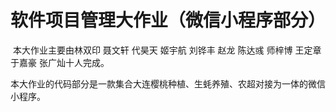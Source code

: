 # 软件项目管理大作业（微信小程序部分）

​       本大作业主要由林双印 聂文轩 代昊天 姬宇航 刘铧丰 赵龙 陈达彧 师梓博 王定章 于嘉豪 张广灿十人完成。

​        本大作业的代码部分是一款集合大连樱桃种植、生蚝养殖、农超对接为一体的微信小程序。

